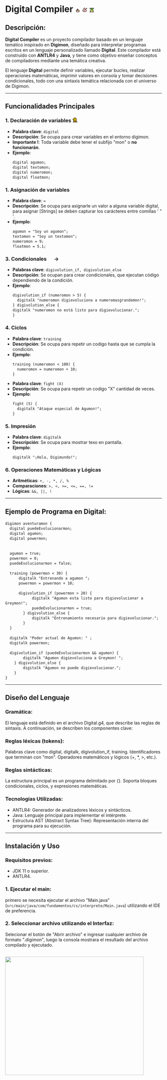 # Digital Compiler   <img height="16" src="imagenes/tsunomon.png" width="16"/> <img height="16" src="imagenes/koromon.png" width="16"/> <img height="16" src="imagenes/tanemon.png" width="16"/>

## Descripción:

**Digital Compiler** es un proyecto compilador basado 
en un lenguaje temático inspirado en **Digimon**, 
diseñado para interpretar programas escritos en un 
lenguaje personalizado llamado **Digital**. 
Este compilador está construido con **ANTLR4** y **Java**, 
y tiene como objetivo enseñar conceptos de compiladores 
mediante una temática creativa.

El lenguaje **Digital** permite definir variables, ejecutar bucles, realizar operaciones matemáticas, imprimir valores en consola y tomar decisiones condicionales, todo con una sintaxis temática relacionada con el universo de Digimon.

---

## Funcionalidades Principales

### 1. **Declaración de variables** <img height="16" src="imagenes/agumon2.png" width="16"/>
- **Palabra clave**: `digital`
- **Descripción**: Se ocupa para crear variables en el entorno digimon.
- **Importante !**: Toda variable debe tener el subfijo "mon" o **no funcionarán**.
- **Ejemplo**:
  ```text
  digital agumon;
  digital textomon;
  digital numeromon;
  digital floatmon;

### 1. **Asignación de variables** <img height="16" src="imagenes/gabumon2.png" width="16"/>
- **Palabra clave**: `=`
- **Descripción**: Se ocupa para asignarle un valor a alguna variable digital, para asignar [Strings] se deben capturar los carácteres entre comillas ' " '.
- **Ejemplo**:
  ```text
  agumon = "Soy un agumon";
  textomon = "Soy un textomon";
  numeromon = 9;
  floatmon = 5.1;

### 3. **Condicionales** <img height="16" src="imagenes/patamon.png" width="16"/> -> <img height="16" src="imagenes/angemon.png" width="16"/>
- **Palabras clave**: `digivolution_if, digivolution_else`
- **Descripción**: Se ocupan para crear condicionales, que ejecutan código dependiendo de la condición.
- **Ejemplo**:
  ```text
  digivolution_if (numeromon > 5) {
    digitalk "numeromon digievoluciona a numeromasgrandemon!";
  } digivolution_else {
  digitalk "numeromon no está listo para digievolucionar.";
  }

### 4. **Ciclos** <img height="16" src="imagenes/bakemon.png" width="16"/>  <img height="16" src="imagenes/bakemon2.png" width="16"/> <img height="16" src="imagenes/bakemon3.png" width="16"/>
- **Palabra clave**: `training `
- **Descripción**: Se ocupa para repetir un codigo hasta que se cumpla la condición.
- **Ejemplo**:
  ```text
  training (numeromon < 100) {
    numeromon = numeromon + 10;
  }

- **Palabra clave**: `fight (X)`
- **Descripción**: Se ocupa para repetir un codigo "X" cantidad de veces.
- **Ejemplo**:
  ```text
  fight (5) {
    digitalk "Ataque especial de Agumon!";
  }

### 5. **Impresión** <img height="16" src="imagenes/talk.png" width="16"/>  <img height="16" src="imagenes/drimogemon.png" width="16"/> 
- **Palabra clave**: `digitalk `
- **Descripción**: Se ocupa para mostrar texo en pantalla.
- **Ejemplo**:
  ```text
  digitalk "¡Hola, Digimundo!";

### 6. **Operaciones Matemáticas y Lógicas** <img height="16" src="imagenes/angemon.png" width="16"/>
- **Aritméticas**: `+, -, *, /, % `
- **Comparaciones**: `>, <, >=, <=, ==, != `
- **Lógicas**: `&&, ||, ! `

---
## Ejemplo de Programa en Digital:

    digimon aventuramon {
      digital puedeEvolucionarmon;
      digital agumon;
      digital powermon;
      

      agumon = true;
      powermon = 0;
      puedeEvolucionarmon = false;

      training (powermon < 30) {
          digitalk "Entrenando a agumon ";
          powermon = powermon + 10;

          digivolution_if (powermon > 20) {
                digitalk "Agumon esta listo para digievolucionar a Greymon!";
                puedeEvolucionarmon = true;
            } digivolution_else {
                digitalk "Entrenamiento necesario para digievolucionar.";
            }
      }

      digitalk "Poder actual de Agumon: " ;
      digitalk powermon;

      digivolution_if (puedeEvolucionarmon && agumon) {
            digitalk "Agumon digievoluciona a Greymon! ";
        } digivolution_else {
            digitalk "Agumon no puede digievolucionar.";
        }
    }
---
## Diseño del Lenguaje <img height="16" src="imagenes/drimogemon.png" width="16"/>

### Gramática:
El lenguaje está definido en el archivo Digital.g4, que describe las reglas de sintaxis. A continuación, se describen los componentes clave:

### Reglas léxicas (tokens):

Palabras clave como digital, digitalk, digivolution_if, training.
Identificadores que terminan con "mon".
Operadores matemáticos y lógicos (+, *, >, etc.).

### Reglas sintácticas:

La estructura principal es un programa delimitado por {}.
Soporta bloques condicionales, ciclos, y expresiones matemáticas.

### Tecnologías Utilizadas:
- ANTLR4: Generador de analizadores léxicos y sintácticos.
- Java: Lenguaje principal para implementar el intérprete.
- Estructura AST (Abstract Syntax Tree): Representación interna del programa para su ejecución.

---
## Instalación y Uso <img height="16" src="imagenes/andromon.png" width="16"/>
### Requisitos previos:

- JDK 11 o superior.
- ANTLR4.

### 1. Ejecutar el main:
primero se necesita ejecutar el archivo "Main.java" (`src/main/java/com/fundamentos/cs/interprete/Main.java`) utilizando el IDE de preferencia.

### 2. Seleccionar archivo utilizando el Interfaz:

Selecionar el botón de "Abrir archivo" e ingresar cualquier archivo de formato ".digimon", luego la consola mostrara el resultado del archivo compilado y ejecutado.


## <img height="381" src="imagenes/interfaz.png" width="445"/>


